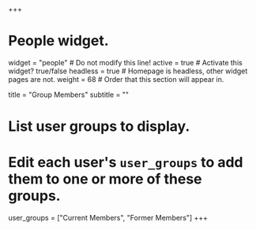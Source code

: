 +++
# People widget.
widget = "people"  # Do not modify this line!
active = true  # Activate this widget? true/false
headless = true  # Homepage is headless, other widget pages are not.
weight = 68 # Order that this section will appear in.

title = "Group Members"
subtitle = ""

# List user groups to display.
#   Edit each user's `user_groups` to add them to one or more of these groups.
user_groups = ["Current Members",
               "Former Members"]
+++
